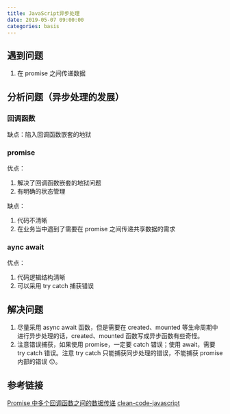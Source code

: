 ```yaml
---
title: JavaScript异步处理
date: 2019-05-07 09:00:00
categories: basis
---
```


## 遇到问题

1. 在 promise 之间传递数据

## 分析问题（异步处理的发展）

### 回调函数

缺点：陷入回调函数嵌套的地狱

### promise

优点：

1. 解决了回调函数嵌套的地狱问题
2. 有明确的状态管理

缺点：

1. 代码不清晰
2. 在业务当中遇到了需要在 promise 之间传递共享数据的需求

### aync await

优点：

1. 代码逻辑结构清晰
2. 可以采用 try catch 捕获错误

## 解决问题

1. 尽量采用 async await 函数，但是需要在 created、mounted 等生命周期中进行异步处理的话，created、mounted 函数写成异步函数有些奇怪。
2. 注意错误捕获，如果使用 promise，一定要 catch 错误；使用 await，需要 try catch 错误。注意 try catch 只能捕获同步处理的错误，不能捕获 promise 内部的错误 😯。

## 参考链接

[Promise 中多个回调函数之间的数据传递](https://juejin.im/post/59970a73f265da249150f490)
[clean-code-javascript](https://github.com/ryanmcdermott/clean-code-javascript#asyncawait-are-even-cleaner-than-promises)
